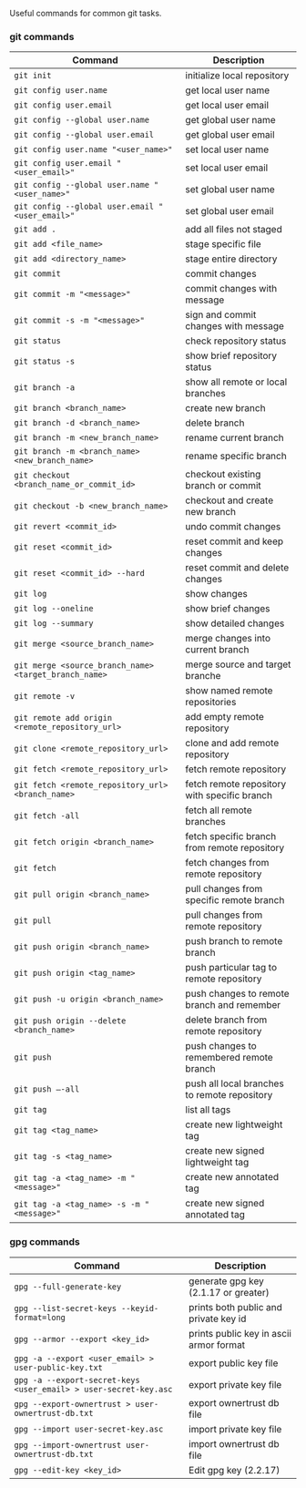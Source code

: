 Useful commands for common git tasks.

### git commands

| Command                                               | Description                                  |
| ----------------------------------------------------- | -------------------------------------------- |
| `git init`                                            | initialize local repository                  |
| `git config user.name`                                | get local user name                          |
| `git config user.email`                               | get local user email                         |
| `git config --global user.name`                       | get global user name                         |
| `git config --global user.email`                      | get global user email                        |
| `git config user.name "<user_name>"`                  | set local user name                          |
| `git config user.email "<user_email>"`                | set local user email                         |
| `git config --global user.name "<user_name>"`         | set global user name                         |
| `git config --global user.email "<user_email>"`       | set global user email                        |
| `git add .`                                           | add all files not staged                     |
| `git add <file_name>`                                 | stage specific file                          |
| `git add <directory_name>`                            | stage entire directory                       |
| `git commit`                                          | commit changes                               |
| `git commit -m "<message>"`                           | commit changes with message                  |
| `git commit -s -m "<message>"`                        | sign and commit changes with message         |
| `git status`                                          | check repository status                      |
| `git status -s`                                       | show brief repository status                 |
| `git branch -a`                                       | show all remote or local branches            |
| `git branch <branch_name>`                            | create new branch                            |
| `git branch -d <branch_name>`                         | delete branch                                |
| `git branch -m <new_branch_name>`                     | rename current branch                        |
| `git branch -m <branch_name> <new_branch_name>`       | rename specific branch                       |
| `git checkout <branch_name_or_commit_id>`             | checkout existing branch or commit           |
| `git checkout -b <new_branch_name>`                   | checkout and create new branch               |
| `git revert <commit_id>`                              | undo commit changes                          |
| `git reset <commit_id>`                               | reset commit and keep changes                |
| `git reset <commit_id> --hard`                        | reset commit and delete changes              |
| `git log`                                             | show changes                                 |
| `git log --oneline`                                   | show brief changes                           |
| `git log --summary`                                   | show detailed changes                        |
| `git merge <source_branch_name>`                      | merge changes into current branch            |
| `git merge <source_branch_name> <target_branch_name>` | merge source and target branche              |
| `git remote -v`                                       | show named remote repositories               |
| `git remote add origin <remote_repository_url>`       | add empty remote repository                  |
| `git clone <remote_repository_url>`                   | clone and add remote repository              |
| `git fetch <remote_repository_url>`                   | fetch remote repository                      |
| `git fetch <remote_repository_url> <branch_name>`     | fetch remote repository with specific branch |
| `git fetch -all`                                      | fetch all remote branches                    |
| `git fetch origin <branch_name>`                      | fetch specific branch from remote repository |
| `git fetch`                                           | fetch changes from remote repository         |
| `git pull origin <branch_name>`                       | pull changes from specific remote branch     |
| `git pull`                                            | pull changes from remote repository          |
| `git push origin <branch_name>`                       | push branch to remote branch                 |
| `git push origin <tag_name>`                          | push particular tag to remote repository     |
| `git push -u origin <branch_name>`                    | push changes to remote branch and remember   |
| `git push origin --delete <branch_name>`              | delete branch from remote repository         |
| `git push`                                            | push changes to remembered remote branch     |
| `git push —-all`                                      | push all local branches to remote repository |
| `git tag`                                             | list all tags                                |
| `git tag <tag_name>`                                  | create new lightweight tag                   |
| `git tag -s <tag_name>`                               | create new signed lightweight tag            |
| `git tag -a <tag_name> -m "<message>"`                | create new annotated tag                     |
| `git tag -a <tag_name> -s -m "<message>"`             | create new signed annotated tag              |

### gpg commands

| Command                                                          | Description                             |
| ---------------------------------------------------------------- | --------------------------------------- |
| `gpg --full-generate-key`                                        | generate gpg key (2.1.17 or greater)    |
| `gpg --list-secret-keys --keyid-format=long`                     | prints both public and private key id   |
| `gpg --armor --export <key_id>`                                  | prints public key in ascii armor format |
| `gpg -a --export <user_email> > user-public-key.txt`             | export public key file                  |
| `gpg -a --export-secret-keys <user_email> > user-secret-key.asc` | export private key file                 |
| `gpg --export-ownertrust > user-ownertrust-db.txt`               | export ownertrust db file               |
| `gpg --import user-secret-key.asc`                               | import private key file                 |
| `gpg --import-ownertrust user-ownertrust-db.txt`                 | import ownertrust db file               |
| `gpg --edit-key <key_id>`                                        | Edit gpg key (2.2.17)                   |
